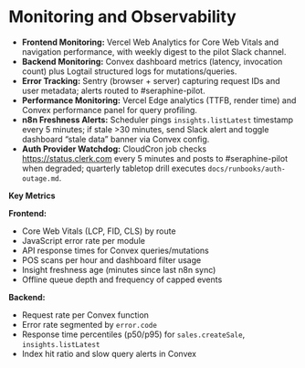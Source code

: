 # Monitoring and Observability

- **Frontend Monitoring:** Vercel Web Analytics for Core Web Vitals and navigation performance, with weekly digest to the pilot Slack channel.  
- **Backend Monitoring:** Convex dashboard metrics (latency, invocation count) plus Logtail structured logs for mutations/queries.  
- **Error Tracking:** Sentry (browser + server) capturing request IDs and user metadata; alerts routed to #seraphine-pilot.  
- **Performance Monitoring:** Vercel Edge analytics (TTFB, render time) and Convex performance panel for query profiling.  
- **n8n Freshness Alerts:** Scheduler pings `insights.listLatest` timestamp every 5 minutes; if stale >30 minutes, send Slack alert and toggle dashboard “stale data” banner via Convex config.
- **Auth Provider Watchdog:** CloudCron job checks https://status.clerk.com every 5 minutes and posts to #seraphine-pilot when degraded; quarterly tabletop drill executes `docs/runbooks/auth-outage.md`.

**Key Metrics**

**Frontend:**
- Core Web Vitals (LCP, FID, CLS) by route
- JavaScript error rate per module
- API response times for Convex queries/mutations
- POS scans per hour and dashboard filter usage
- Insight freshness age (minutes since last n8n sync)
- Offline queue depth and frequency of capped events

**Backend:**
- Request rate per Convex function
- Error rate segmented by `error.code`
- Response time percentiles (p50/p95) for `sales.createSale`, `insights.listLatest`
- Index hit ratio and slow query alerts in Convex
